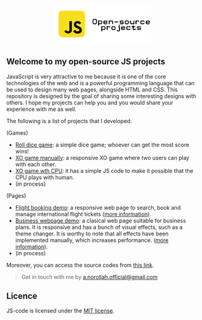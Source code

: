 <p style="margin: auto; width: 50%;">
  <a href="https://amin-norollah.github.io/JS-code/">
  <img src="banner.png" alt="javascript open-source projects">
    </a>
  </p>
  
## Welcome to my open-source JS projects

JavaScript is very attractive to me because it is one of the core technologies of the web and is a powerful programming language that can be used to design many web pages, alongside HTML and CSS. This repository is designed by the goal of sharing some interesting designs with others. I hope my projects can help you and you would share your experience with me as well.

The following is a list of projects that I developed:

(Games)

- [Roll dice game](https://amin-norollah.github.io/JS-code/Games/RollDice): a simple dice game; whoever can get the most score wins!
- [XO game manually](https://amin-norollah.github.io/JS-code/Games/XO-manual): a responsive XO game where two users can play with each other.
- [XO game wth CPU](https://amin-norollah.github.io/JS-code/Games/XO-CPU): it has a simple JS code to make it possible that the CPU plays with human.
- (in process)

(Pages)

- [Flight booking demo](https://amin-norollah.github.io/JS-code/Pages/FlightBooking/): a responsive web page to search, book and manage international flight tickets ([more information](https://github.com/amin-norollah/JS-code/tree/main/Pages/FlightBooking)).
- [Business webpage demo](https://amin-norollah.github.io/JS-code/Pages/BusinessWebpage/): a clasical web page suitable for business plans. It is responsive and has a bunch of visual effects, such as a theme changer. It is worthy to note that all effects have been implemented manually, which increases performance. ([more information](https://github.com/amin-norollah/JS-code/tree/main/Pages/BusinessWebpage)).
- (in process)

Moreover, you can access the source codes from [this link](https://github.com/amin-norollah/JS-code).

> Get in touch with me by [a.norollah.official@gmail.com](mailto:a.norollah.official@gmail.com)

## Licence

JS-code is licensed under the [MIT license](https://opensource.org/licenses/MIT).

